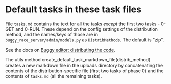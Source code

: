 # Default tasks in these task files

File `tasks.md` contains the text for all the tasks _except_ the first
two tasks - 0-GET and 0-RUN. These depend on the config settings of the
distribution method, and the names/keys of those are in
`buggy_race_server/admin/models.py` as `DistribMethods`.
The default is "zip".

See the docs on
[Buggy editor: distributing the code](http://localhost:4000/docs/buggy-editor/distributing-the-code).

The utils method create_default_task_markdown_file(distrib_method)
creates a new markdown file in the uploads directory by concatenating
the contents of the distribution-specific file (first two tasks of
phase 0) and the contents of `tasks.md` (all the remaining tasks).

